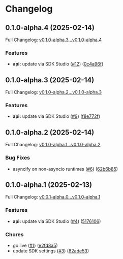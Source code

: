 # Changelog

## 0.1.0-alpha.4 (2025-02-14)

Full Changelog: [v0.1.0-alpha.3...v0.1.0-alpha.4](https://github.com/yuanzhou/test-sdk/compare/v0.1.0-alpha.3...v0.1.0-alpha.4)

### Features

* **api:** update via SDK Studio ([#12](https://github.com/yuanzhou/test-sdk/issues/12)) ([0c4a96f](https://github.com/yuanzhou/test-sdk/commit/0c4a96f7c6be128b5c24073341a38fb332a41e71))

## 0.1.0-alpha.3 (2025-02-14)

Full Changelog: [v0.1.0-alpha.2...v0.1.0-alpha.3](https://github.com/yuanzhou/test-sdk/compare/v0.1.0-alpha.2...v0.1.0-alpha.3)

### Features

* **api:** update via SDK Studio ([#9](https://github.com/yuanzhou/test-sdk/issues/9)) ([f8e772f](https://github.com/yuanzhou/test-sdk/commit/f8e772f89657d3b5f0287b99cac88e5028fe880a))

## 0.1.0-alpha.2 (2025-02-14)

Full Changelog: [v0.1.0-alpha.1...v0.1.0-alpha.2](https://github.com/yuanzhou/test-sdk/compare/v0.1.0-alpha.1...v0.1.0-alpha.2)

### Bug Fixes

* asyncify on non-asyncio runtimes ([#6](https://github.com/yuanzhou/test-sdk/issues/6)) ([62b6b85](https://github.com/yuanzhou/test-sdk/commit/62b6b851735e71d7be90de0c8118d9edd23a5230))

## 0.1.0-alpha.1 (2025-02-13)

Full Changelog: [v0.0.1-alpha.0...v0.1.0-alpha.1](https://github.com/yuanzhou/test-sdk/compare/v0.0.1-alpha.0...v0.1.0-alpha.1)

### Features

* **api:** update via SDK Studio ([#4](https://github.com/yuanzhou/test-sdk/issues/4)) ([5176106](https://github.com/yuanzhou/test-sdk/commit/517610619b7c7ca91cc219617d046210d0c526d8))


### Chores

* go live ([#1](https://github.com/yuanzhou/test-sdk/issues/1)) ([e2fd8a5](https://github.com/yuanzhou/test-sdk/commit/e2fd8a50d1a66adf1745d158194979fc49bdaa0e))
* update SDK settings ([#3](https://github.com/yuanzhou/test-sdk/issues/3)) ([82ade53](https://github.com/yuanzhou/test-sdk/commit/82ade539726876df4085586bb40b8fc5e0b830d6))

